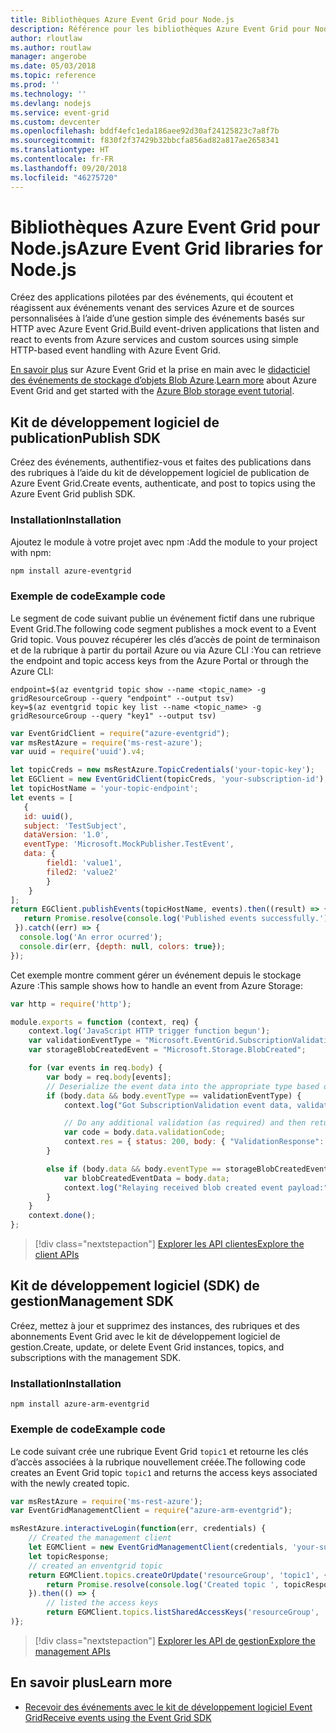 ```yaml
---
title: Bibliothèques Azure Event Grid pour Node.js
description: Référence pour les bibliothèques Azure Event Grid pour Node.js
author: rloutlaw
ms.author: routlaw
manager: angerobe
ms.date: 05/03/2018
ms.topic: reference
ms.prod: ''
ms.technology: ''
ms.devlang: nodejs
ms.service: event-grid
ms.custom: devcenter
ms.openlocfilehash: bddf4efc1eda186aee92d30af24125823c7a8f7b
ms.sourcegitcommit: f830f2f37429b32bbcfa856ad82a817ae2658341
ms.translationtype: HT
ms.contentlocale: fr-FR
ms.lasthandoff: 09/20/2018
ms.locfileid: "46275720"
---
```

# <a name="azure-event-grid-libraries-for-nodejs"></a><span data-ttu-id="8f096-103">Bibliothèques Azure Event Grid pour Node.js</span><span class="sxs-lookup"><span data-stu-id="8f096-103">Azure Event Grid libraries for Node.js</span></span>

<span data-ttu-id="8f096-104">Créez des applications pilotées par des événements, qui écoutent et réagissent aux événements venant des services Azure et de sources personnalisées à l’aide d’une gestion simple des événements basés sur HTTP avec Azure Event Grid.</span><span class="sxs-lookup"><span data-stu-id="8f096-104">Build event-driven applications that listen and react to events from Azure services and custom sources using simple HTTP-based event handling with Azure Event Grid.</span></span>

<span data-ttu-id="8f096-105">[En savoir plus](/azure/event-grid/overview) sur Azure Event Grid et la prise en main avec le [didacticiel des événements de stockage d’objets Blob Azure](/azure/storage/blobs/storage-blob-event-quickstart).</span><span class="sxs-lookup"><span data-stu-id="8f096-105">[Learn more](/azure/event-grid/overview) about Azure Event Grid and get started with the [Azure Blob storage event tutorial](/azure/storage/blobs/storage-blob-event-quickstart).</span></span> 

## <a name="publish-sdk"></a><span data-ttu-id="8f096-106">Kit de développement logiciel de publication</span><span class="sxs-lookup"><span data-stu-id="8f096-106">Publish SDK</span></span>

<span data-ttu-id="8f096-107">Créez des événements, authentifiez-vous et faites des publications dans des rubriques à l’aide du kit de développement logiciel de publication de Azure Event Grid.</span><span class="sxs-lookup"><span data-stu-id="8f096-107">Create events, authenticate, and post to topics using the Azure Event Grid publish SDK.</span></span>

### <a name="installation"></a><span data-ttu-id="8f096-108">Installation</span><span class="sxs-lookup"><span data-stu-id="8f096-108">Installation</span></span>

<span data-ttu-id="8f096-109">Ajoutez le module à votre projet avec npm :</span><span class="sxs-lookup"><span data-stu-id="8f096-109">Add the module to your project with npm:</span></span>

```bash
npm install azure-eventgrid
```

### <a name="example-code"></a><span data-ttu-id="8f096-110">Exemple de code</span><span class="sxs-lookup"><span data-stu-id="8f096-110">Example code</span></span>

<span data-ttu-id="8f096-111">Le segment de code suivant publie un événement fictif dans une rubrique Event Grid.</span><span class="sxs-lookup"><span data-stu-id="8f096-111">The following code segment publishes a mock event to a Event Grid topic.</span></span> <span data-ttu-id="8f096-112">Vous pouvez récupérer les clés d’accès de point de terminaison et de la rubrique à partir du portail Azure ou via Azure CLI :</span><span class="sxs-lookup"><span data-stu-id="8f096-112">You can retrieve the endpoint and topic access keys from the Azure Portal or through the Azure CLI:</span></span>

```azurecli-interactive
endpoint=$(az eventgrid topic show --name <topic_name> -g gridResourceGroup --query "endpoint" --output tsv)
key=$(az eventgrid topic key list --name <topic_name> -g gridResourceGroup --query "key1" --output tsv)
```

```javascript
var EventGridClient = require("azure-eventgrid");
var msRestAzure = require('ms-rest-azure');
var uuid = require('uuid').v4;

let topicCreds = new msRestAzure.TopicCredentials('your-topic-key');
let EGClient = new EventGridClient(topicCreds, 'your-subscription-id');
let topicHostName = 'your-topic-endpoint';
let events = [
   {
   id: uuid(),
   subject: 'TestSubject',
   dataVersion: '1.0',
   eventType: 'Microsoft.MockPublisher.TestEvent',
   data: {
        field1: 'value1',
        filed2: 'value2'
        }
    }
];
return EGClient.publishEvents(topicHostName, events).then((result) => {
   return Promise.resolve(console.log('Published events successfully.'));
 }).catch((err) => {
  console.log('An error ocurred');
  console.dir(err, {depth: null, colors: true});
});
```

<span data-ttu-id="8f096-113">Cet exemple montre comment gérer un événement depuis le stockage Azure :</span><span class="sxs-lookup"><span data-stu-id="8f096-113">This sample shows how to handle an event from Azure Storage:</span></span>

```javascript
var http = require('http');

module.exports = function (context, req) {
    context.log('JavaScript HTTP trigger function begun');
    var validationEventType = "Microsoft.EventGrid.SubscriptionValidationEvent";
    var storageBlobCreatedEvent = "Microsoft.Storage.BlobCreated";

    for (var events in req.body) {
        var body = req.body[events];
        // Deserialize the event data into the appropriate type based on event type  
        if (body.data && body.eventType == validationEventType) {
            context.log("Got SubscriptionValidation event data, validation code: " + body.data.validationCode + " topic: " + body.topic);

            // Do any additional validation (as required) and then return back the below response
            var code = body.data.validationCode;
            context.res = { status: 200, body: { "ValidationResponse": code } };
        }

        else if (body.data && body.eventType == storageBlobCreatedEvent) {
            var blobCreatedEventData = body.data;
            context.log("Relaying received blob created event payload:" + JSON.stringify(blobCreatedEventData));
        }
    }
    context.done();
};
```

> [!div class="nextstepaction"]
> [<span data-ttu-id="8f096-114">Explorer les API clientes</span><span class="sxs-lookup"><span data-stu-id="8f096-114">Explore the client APIs</span></span>](/javascript/api/overview/azure/eventgrid/client)

## <a name="management-sdk"></a><span data-ttu-id="8f096-115">Kit de développement logiciel (SDK) de gestion</span><span class="sxs-lookup"><span data-stu-id="8f096-115">Management SDK</span></span>

<span data-ttu-id="8f096-116">Créez, mettez à jour et supprimez des instances, des rubriques et des abonnements Event Grid avec le kit de développement logiciel de gestion.</span><span class="sxs-lookup"><span data-stu-id="8f096-116">Create, update, or delete Event Grid instances, topics, and subscriptions with the management SDK.</span></span>

### <a name="installation"></a><span data-ttu-id="8f096-117">Installation</span><span class="sxs-lookup"><span data-stu-id="8f096-117">Installation</span></span>

```
npm install azure-arm-eventgrid
```

### <a name="example-code"></a><span data-ttu-id="8f096-118">Exemple de code</span><span class="sxs-lookup"><span data-stu-id="8f096-118">Example code</span></span>

<span data-ttu-id="8f096-119">Le code suivant crée une rubrique Event Grid `topic1` et retourne les clés d’accès associées à la rubrique nouvellement créée.</span><span class="sxs-lookup"><span data-stu-id="8f096-119">The following code creates an Event Grid topic `topic1` and returns the access keys associated with the newly created topic.</span></span>

```javascript
var msRestAzure = require('ms-rest-azure');
var EventGridManagementClient = require("azure-arm-eventgrid");

msRestAzure.interactiveLogin(function(err, credentials) {
    // Created the management client
    let EGMClient = new EventGridManagementClient(credentials, 'your-subscription-id');
    let topicResponse;
    // created an enventgrid topic
    return EGMClient.topics.createOrUpdate('resourceGroup', 'topic1', { location: 'westus' }).then((topicResponse) => {
        return Promise.resolve(console.log('Created topic ', topicResponse));
    }).then(() => {
        // listed the access keys
        return EGMClient.topics.listSharedAccessKeys('resourceGroup', 'topic1')}
)};
```

> [!div class="nextstepaction"]
> [<span data-ttu-id="8f096-120">Explorer les API de gestion</span><span class="sxs-lookup"><span data-stu-id="8f096-120">Explore the management APIs</span></span>](/javascript/api/overview/azure/eventgrid/management)

## <a name="learn-more"></a><span data-ttu-id="8f096-121">En savoir plus</span><span class="sxs-lookup"><span data-stu-id="8f096-121">Learn more</span></span>

- [<span data-ttu-id="8f096-122">Recevoir des événements avec le kit de développement logiciel Event Grid</span><span class="sxs-lookup"><span data-stu-id="8f096-122">Receive events using the Event Grid SDK</span></span>](/azure/event-grid/receive-events)
